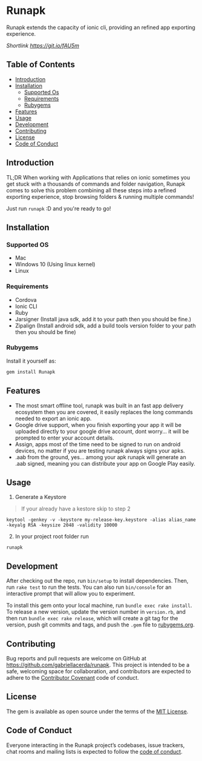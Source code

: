 # Runapk

Runapk extends the capacity of ionic cli, providing an refined app exporting experience.

*Shortlink https://git.io/fAU5m*

## Table of Contents
 - [Introduction](#introduction)
 - [Installation](#installation)
   - [Supported Os](#supported-os)
 	- [Requirements](#requirements)
 	- [Rubygems](#rubygems)
  - [Features](#features)
  - [Usage](#usage)
 - [Development](#development)
 - [Contributing](#contributing)
 - [License](#license)
 - [Code of Conduct](#code-of-conduct)

## Introduction

TL;DR When working with Applications that relies on ionic sometimes you get stuck with a thousands of commands and folder navigation, Runapk comes to solve this problem combining all these steps into a refined exporting experience, stop browsing folders & running multiple commands!

Just run ``runapk`` :D and you're ready to go!

## Installation
### Supported OS
- Mac
- Windows 10 (Using linux kernel)
- Linux
### Requirements
- Cordova
- Ionic CLI
- Ruby
- Jarsigner (Install java sdk, add it to your path then you should be fine.)
- Zipalign (Install android sdk, add a build tools version folder to your path then you should be fine)
### Rubygems

Install it yourself as:

```sh
gem install Runapk
```

## Features

- The most smart offline tool, runapk was built in an fast app delivery ecosystem then you are covered, it easily replaces the long commands needed to export an ionic app.
- Google drive support, when you finish exporting your app it will be uploaded directly to your google drive account, dont worry... it will be prompted to enter your account details.
- Assign, apps most of the time need to be signed to run on android devices, no matter if you are testing runapk always signs your apks.
- .aab from the ground, yes... among your apk runapk will generate an .aab signed, meaning you can distribute your app on Google Play easily.

## Usage

1. Generate a Keystore

> If your already have a kestore skip to step 2

```
keytool -genkey -v -keystore my-release-key.keystore -alias alias_name -keyalg RSA -keysize 2048 -validity 10000
```

2. In your project root folder run

```
runapk
```

## Development

After checking out the repo, run `bin/setup` to install dependencies. Then, run `rake test` to run the tests. You can also run `bin/console` for an interactive prompt that will allow you to experiment.

To install this gem onto your local machine, run `bundle exec rake install`. To release a new version, update the version number in `version.rb`, and then run `bundle exec rake release`, which will create a git tag for the version, push git commits and tags, and push the `.gem` file to [rubygems.org](https://rubygems.org).

## Contributing

Bug reports and pull requests are welcome on GitHub at https://github.com/gabriellacerda/runapk. This project is intended to be a safe, welcoming space for collaboration, and contributors are expected to adhere to the [Contributor Covenant](http://contributor-covenant.org) code of conduct.

## License

The gem is available as open source under the terms of the [MIT License](https://opensource.org/licenses/MIT).

## Code of Conduct

Everyone interacting in the Runapk project’s codebases, issue trackers, chat rooms and mailing lists is expected to follow the [code of conduct](https://github.com/gabriellacerda/runapk/blob/master/CODE_OF_CONDUCT.md).
